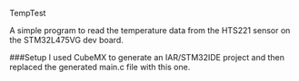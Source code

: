 TempTest

A simple program to read the temperature data from the HTS221 sensor on the STM32L475VG dev board.<p>
  
###Setup
   I used CubeMX to generate an IAR/STM32IDE project and then replaced the generated main.c file with this one.
